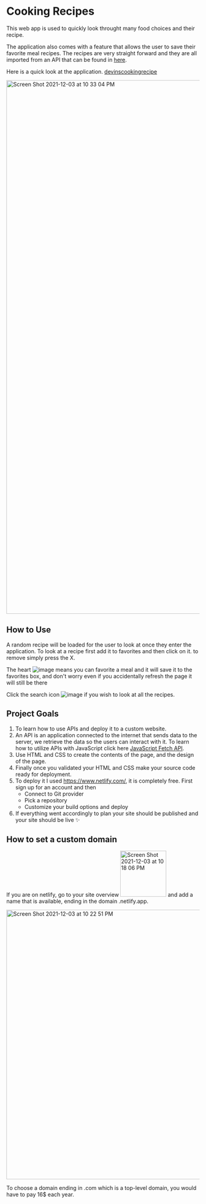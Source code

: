 # Cooking Recipes
This web app is used to quickly look throught many food choices and their recipe.

The application also comes with a feature that allows the user to save their favorite meal recipes. The recipes are very straight forward and they are all imported from an API that can be found in [here](https://github.com/public-apis/public-apis).

Here is a quick look at the application.
[devinscookingrecipe](https://devinscookingrecipe.netlify.app/)

<img width="1392" alt="Screen Shot 2021-12-03 at 10 33 04 PM" src="https://user-images.githubusercontent.com/66978846/144695427-33054052-9641-4168-9d76-a286f125e8dd.png">


## How to Use
A random recipe will be loaded for the user to look at once they enter the application. To look at a recipe first add it to favorites and then click on it. to remove simply press the X.

The heart ![image](https://user-images.githubusercontent.com/66978846/144542913-ac8726c8-ba8d-4024-9180-85fcf676a7d4.png) means you can favorite a meal and it will save it to the favorites box, and don't worry even if you accidentally refresh the page it will still be there

Click the search icon ![image](https://user-images.githubusercontent.com/66978846/144542606-f2fb1916-2a24-46c1-bd20-b9c09c2a757a.png) if you wish to look at all the recipes.

## Project Goals 
1. To learn how to use APIs and deploy it to a custom website.
2. An API is an application connected to the internet that sends data to the server, we retrieve the data so the users can interact with it. To learn how to utilize APIs with JavaScript click here [JavaScript Fetch API](https://www.javascripttutorial.net/javascript-fetch-api/).
3. Use HTML and CSS to create the contents of the page, and the design of the page.
4. Finally once you validated your HTML and CSS make your source code ready for deployment.
5. To deploy it I used https://www.netlify.com/, it is completely free. First sign up for an account and then
   * Connect to Git provider 
   * Pick a repository 
   * Customize your build options and deploy
6. If everything went accordingly to plan your site should be published and your site should be live ✨

## How to set a custom domain
If you are on netlify, go to your site overview  <img width="120" alt="Screen Shot 2021-12-03 at 10 18 06 PM" src="https://user-images.githubusercontent.com/66978846/144695050-703a5318-45b4-45ad-bdc3-8df73e2a535e.png">  and add a name that is available, ending in the domain .netlify.app.

<img width="703" alt="Screen Shot 2021-12-03 at 10 22 51 PM" src="https://user-images.githubusercontent.com/66978846/144695179-50f026b1-7175-466b-b0f1-193923d78062.png">

To choose a domain ending in .com which is a top-level domain, you would have to pay 16$ each year.
 
